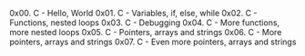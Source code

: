 0x00. C - Hello, World
0x01. C - Variables, if, else, while
0x02. C - Functions, nested loops
0x03. C - Debugging 
0x04. C - More functions, more nested loops
0x05. C - Pointers, arrays and strings
0x06. C - More pointers, arrays and strings
0x07. C - Even more pointers, arrays and strings
